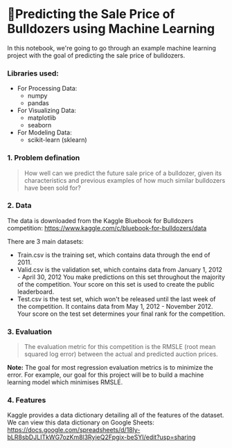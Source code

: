 # 🚜Predicting the Sale Price of Bulldozers using Machine Learning

In this notebook, we're going to go through an example machine learning project with the goal of predicting the sale price of bulldozers.

### Libraries used:
* For Processing Data:
    * numpy
    * pandas
* For Visualizing Data:
    * matplotlib
    * seaborn
* For Modeling Data:
    * scikit-learn (sklearn)

### 1. Problem defination

> How well can we predict the future sale price of a bulldozer, given its characteristics and previous examples of how much similar bulldozers have been sold for?

### 2. Data

The data is downloaded from the Kaggle Bluebook for Bulldozers competition: https://www.kaggle.com/c/bluebook-for-bulldozers/data

There are 3 main datasets:

* Train.csv is the training set, which contains data through the end of 2011.
* Valid.csv is the validation set, which contains data from January 1, 2012 - April 30, 2012 You make predictions on this set throughout the majority of the competition. Your score on this set is used to create the public leaderboard.
* Test.csv is the test set, which won't be released until the last week of the competition. It contains data from May 1, 2012 - November 2012. Your score on the test set determines your final rank for the competition.


### 3. Evaluation

>The evaluation metric for this competition is the RMSLE (root mean squared log error) between the actual and predicted auction prices.

**Note:** The goal for most regression evaluation metrics is to minimize the error. For example, our goal for this project will be to build a machine learning model which minimises RMSLE.

### 4. Features

Kaggle provides a data dictionary detailing all of the features of the dataset. We can view this data dictionary on Google Sheets: https://docs.google.com/spreadsheets/d/18ly-bLR8sbDJLITkWG7ozKm8l3RyieQ2Fpgix-beSYI/edit?usp=sharing
